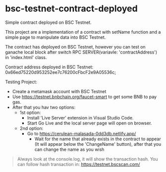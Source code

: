 # bsc-testnet-contract-deployed
Simple contract deployed on BSC Testnet.

This project are a implementation of a contract with setName function and a simple page to manipulate data into BSC Testnet.

The contract has deployed on BSC Testnet, however you can test on ganache local block after switch RPC SERVER(variavle: 'contractAddress') in 'index.html' class.

Contract address deployed in BSC Testnet: 0x66ed75220d953252ee7c76200cFbcF2e9A05536c;

Testing Project:
  - Create a metamask account with BSC Testnet 
  - Use https://testnet.bnbchain.org/faucet-smart to get some BNB to pay gas.
  - After that you hav two options:
    - 1st option:
      - Install 'Live Server' extension in Visual Studio Code.
      - Start Go Live and the local server page will open on browser.
    - 2nd option:
      - Go to https://cerulean-malasada-0dd3db.netlify.app/
        - Wait for the name that already exists in the contract to appear (It will appear below the 'ChangeName' button), after that you can change the name as you wish

> Always look at the console.log, it will show the transaction hash.
> You can follow hash transaction in: https://testnet.bscscan.com/
